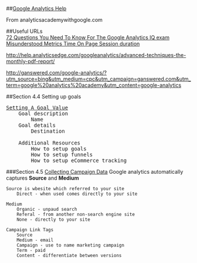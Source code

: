 
##[Google Analytics Help](https://support.google.com/analytics/answer/4553001?hl=en)

From analyticsacademywithgoogle.com

##Useful URLs  
[72 Questions You Need To Know For The Google Analytics IQ exam](http://trafficmotion.com/72-questions-you-need-to-know-for-the-google-analytics-iq-exam/)   
[Misunderstood Metrics Time On Page Session duration](http://help.analyticsedge.com/googleanalytics/misunderstood-metrics-time-on-page-session-duration/)   

http://help.analyticsedge.com/googleanalytics/advanced-techniques-the-monthly-pdf-report/

http://ganswered.com/google-analytics/?utm_source=bing&utm_medium=cpc&utm_campaign=ganswered.com&utm_term=google%20analytics%20academy&utm_content=google-analytics



##Section 4.4 Setting up goals
<pre>
<a href="https://analyticsacademy.withgoogle.com/course/1/unit/4/lesson/4">Setting A Goal Value</a>
    Goal description
        Name
    Goal details
        Destination
        
    Additional Resources 
        How to setup goals
        How to setup funnels
        How to setup eCommerce tracking
</pre>
###Section 4.5
  [Collecting Campaign Data](https://analyticsacademy.withgoogle.com/course/1/unit/4/lesson/5)
    Google analytics automatically captures <b>Source</b> and <b>Medium</b>
    
    Source is wbesite which referred to your site
        Direct - when used comes directly to your site
        
    Medium
        Organic - unpaud search
        Referal - from another non-search engine site
        None - directly to your site
        
    Campaign Link Tags
        Source
        Medium - email
        Campaign - use to name marketing campaign
        Term - paid
        Content - differentiate between versions
</pre>

